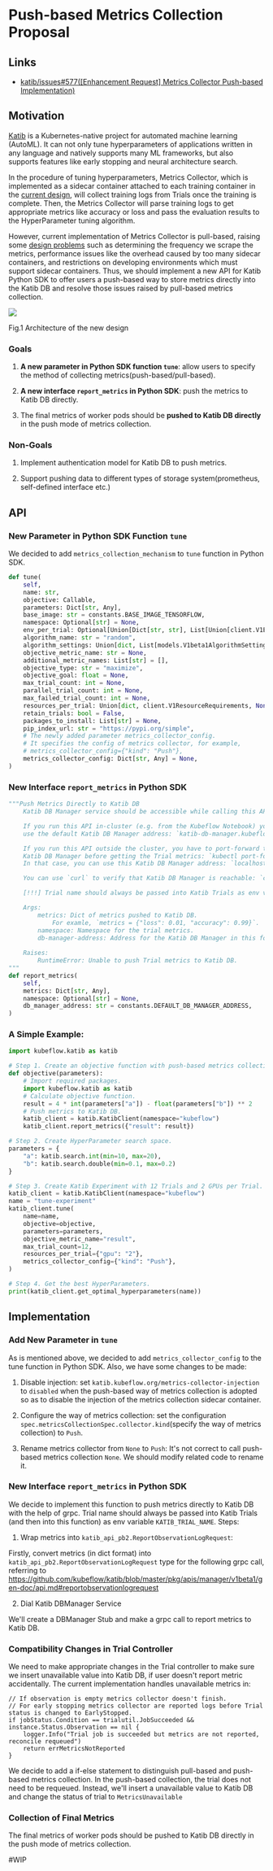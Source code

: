 # Push-based Metrics Collection Proposal

## Links

- [katib/issues#577([Enhancement Request] Metrics Collector Push-based Implementation)](https://github.com/kubeflow/katib/issues/577)

## Motivation

[Katib](https://github.com/kubeflow/katib) is a Kubernetes-native project for automated machine learning (AutoML). It can not only tune hyperparameters of applications written in any language and natively supports many ML frameworks, but also supports features like early stopping and neural architecture search.

In the procedure of tuning hyperparameters, Metrics Collector, which is implemented as a sidecar container attached to each training container in the [current design](https://github.com/kubeflow/katib/blob/master/docs/proposals/metrics-collector.md), will collect training logs from Trials once the training is complete. Then, the Metrics Collector will parse training logs to get appropriate metrics like accuracy or loss and pass the evaluation results to the HyperParameter tuning algorithm.

However, current implementation of Metrics Collector is pull-based, raising some [design problems](https://github.com/kubeflow/training-operator/issues/722#issuecomment-405669269) such as determining the frequency we scrape the metrics, performance issues like the overhead caused by too many sidecar containers, and restrictions on developing environments which must support sidecar containers. Thus, we should implement a new API for Katib Python SDK to offer users a push-based way to store metrics directly into the Katib DB and resolve those issues raised by pull-based metrics collection.

![](../images/push-based-metrics-collection.png)

Fig.1 Architecture of the new design

### Goals
1. **A new parameter in Python SDK function `tune`**: allow users to specify the method of collecting metrics(push-based/pull-based).

2. **A new interface `report_metrics` in Python SDK**: push the metrics to Katib DB directly.

3. The final metrics of worker pods should be **pushed to Katib DB directly** in the push mode of metrics collection.

### Non-Goals
1. Implement authentication model for Katib DB to push metrics.

2. Support pushing data to different types of storage system(prometheus, self-defined interface etc.)


## API

### New Parameter in Python SDK Function `tune`

We decided to add `metrics_collection_mechanism` to `tune` function in Python SDK.

```Python
def tune(
    self,
    name: str,
    objective: Callable,
    parameters: Dict[str, Any],
    base_image: str = constants.BASE_IMAGE_TENSORFLOW,
    namespace: Optional[str] = None,
    env_per_trial: Optional[Union[Dict[str, str], List[Union[client.V1EnvVar, client.V1EnvFromSource]]]] = None,
    algorithm_name: str = "random",
    algorithm_settings: Union[dict, List[models.V1beta1AlgorithmSetting], None] = None,
    objective_metric_name: str = None,
    additional_metric_names: List[str] = [],
    objective_type: str = "maximize",
    objective_goal: float = None,
    max_trial_count: int = None,
    parallel_trial_count: int = None,
    max_failed_trial_count: int = None,
    resources_per_trial: Union[dict, client.V1ResourceRequirements, None] = None,
    retain_trials: bool = False,
    packages_to_install: List[str] = None,
    pip_index_url: str = "https://pypi.org/simple",
    # The newly added parameter metrics_collector_config.
    # It specifies the config of metrics collector, for example, 
    # metrics_collector_config={"kind": "Push"},
    metrics_collector_config: Dict[str, Any] = None, 
)
```

### New Interface `report_metrics` in Python SDK

```Python
"""Push Metrics Directly to Katib DB
    Katib DB Manager service should be accessible while calling this API.

    If you run this API in-cluster (e.g. from the Kubeflow Notebook) you can
    use the default Katib DB Manager address: `katib-db-manager.kubeflow:6789`.

    If you run this API outside the cluster, you have to port-forward the
    Katib DB Manager before getting the Trial metrics: `kubectl port-forward svc/katib-db-manager -n kubeflow 6789`.
    In that case, you can use this Katib DB Manager address: `localhost:6789`.

    You can use `curl` to verify that Katib DB Manager is reachable: `curl <db-manager-address>`.

    [!!!] Trial name should always be passed into Katib Trials as env variable `KATIB_TRIAL_NAME`.

    Args:
        metrics: Dict of metrics pushed to Katib DB.
            For examle, `metrics = {"loss": 0.01, "accuracy": 0.99}`.
        namespace: Namespace for the trial metrics.
        db-manager-address: Address for the Katib DB Manager in this format: `ip-address:port`.
    
    Raises:
        RuntimeError: Unable to push Trial metrics to Katib DB.
"""
def report_metrics(
    self,
    metrics: Dict[str, Any],
    namespace: Optional[str] = None,
    db_manager_address: str = constants.DEFAULT_DB_MANAGER_ADDRESS,
)
```

### A Simple Example:

```Python
import kubeflow.katib as katib

# Step 1. Create an objective function with push-based metrics collection.
def objective(parameters):
    # Import required packages.
    import kubeflow.katib as katib
    # Calculate objective function.
    result = 4 * int(parameters["a"]) - float(parameters["b"]) ** 2
    # Push metrics to Katib DB.
    katib_client = katib.KatibClient(namespace="kubeflow")
    katib_client.report_metrics({"result": result})

# Step 2. Create HyperParameter search space.
parameters = {
    "a": katib.search.int(min=10, max=20),
    "b": katib.search.double(min=0.1, max=0.2)
}

# Step 3. Create Katib Experiment with 12 Trials and 2 GPUs per Trial.
katib_client = katib.KatibClient(namespace="kubeflow")
name = "tune-experiment"
katib_client.tune(
    name=name,
    objective=objective,
    parameters=parameters,
    objective_metric_name="result",
    max_trial_count=12,
    resources_per_trial={"gpu": "2"},
    metrics_collector_config={"kind": "Push"},
)

# Step 4. Get the best HyperParameters.
print(katib_client.get_optimal_hyperparameters(name))
```

## Implementation

### Add New Parameter in `tune`

As is mentioned above, we decided to add `metrics_collector_config` to the tune function in Python SDK. Also, we have some changes to be made:

1. Disable injection: set `katib.kubeflow.org/metrics-collector-injection` to `disabled` when the push-based way of metrics collection is adopted so as to disable the injection of the metrics collection sidecar container.

2. Configure the way of metrics collection: set the configuration `spec.metricsCollectionSpec.collector.kind`(specify the way of metrics collection) to `Push`.

3. Rename metrics collector from `None` to `Push`: It's not correct to call push-based metrics collection `None`. We should modify related code to rename it.

### New Interface `report_metrics` in Python SDK

We decide to implement this function to push metrics directly to Katib DB with the help of grpc. Trial name should always be passed into Katib Trials (and then into this function) as env variable `KATIB_TRIAL_NAME`. Steps:

1. Wrap metrics into `katib_api_pb2.ReportObservationLogRequest`:

Firstly, convert metrics (in dict format) into `katib_api_pb2.ReportObservationLogRequest` type for the following grpc call, referring to https://github.com/kubeflow/katib/blob/master/pkg/apis/manager/v1beta1/gen-doc/api.md#reportobservationlogrequest

2. Dial Katib DBManager Service

We'll create a DBManager Stub and make a grpc call to report metrics to Katib DB.

### Compatibility Changes in Trial Controller

We need to make appropriate changes in the Trial controller to make sure we insert unavailable value into Katib DB, if user doesn't report metric accidentally. The current implementation handles unavailable metrics in:

```Golang
// If observation is empty metrics collector doesn't finish.
// For early stopping metrics collector are reported logs before Trial status is changed to EarlyStopped.
if jobStatus.Condition == trialutil.JobSucceeded && instance.Status.Observation == nil {
	logger.Info("Trial job is succeeded but metrics are not reported, reconcile requeued")
	return errMetricsNotReported
}
```

We decide to add a if-else statement to distinguish pull-based and push-based metrics collection. In the push-based collection, the trial does not need to be requeued. Instead, we'll insert a unavailable value to Katib DB and change the status of trial to `MetricsUnavailable`

### Collection of Final Metrics

The final metrics of worker pods should be pushed to Katib DB directly in the push mode of metrics collection.

\#WIP